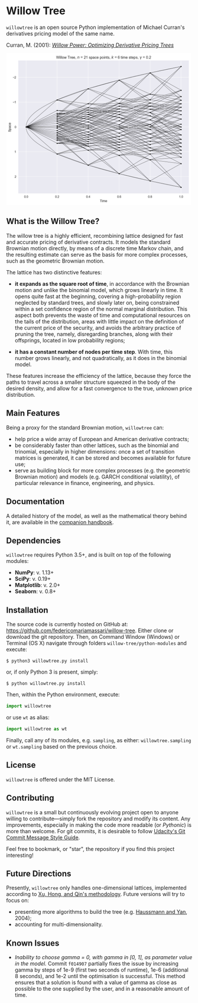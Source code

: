 # Willow Tree
`willowtree` is an open source Python implementation of Michael Curran's derivatives pricing model of the same name.

Curran, M. (2001): _[Willow Power: Optimizing Derivative Pricing Trees](https://papers.ssrn.com/sol3/papers.cfm?abstract_id=1590288)_

<img src = 'handbook/img/willow.png' alt = 'willow-tree' width = '500'>

## What is the Willow Tree?
The willow tree is a highly efficient, recombining lattice designed for fast and accurate pricing of derivative contracts. It models the standard Brownian motion directly, by means of a discrete time Markov chain, and the resulting estimate can serve as the basis for more complex processes, such as the geometric Brownian motion.

The lattice has two distinctive features:

- __it expands as the square root of time__, in accordance with the Brownian motion and unlike the binomial model, which grows linearly in time. It opens quite fast at the beginning, covering a high-probability region neglected by standard trees, and slowly later on, being constrained within a set confidence region of the normal marginal distribution. This aspect both prevents the waste of time and computational resources on the tails of the distribution, areas with little impact on the definition of the current price of the security, and avoids the arbitrary practice of pruning the tree, namely, disregarding branches, along with their offsprings, located in low probability regions;


- __it has a constant number of nodes per time step__. With time, this number grows linearly, and not quadratically, as it does in the binomial model.


These features increase the efficiency of the lattice, because they force the paths to travel across a smaller structure squeezed in the body of the desired density, and allow for a fast convergence to the true, unknown price distribution.

## Main Features
Being a proxy for the standard Brownian motion, `willowtree` can:
- help price a wide array of European and American derivative contracts;
- be considerably faster than other lattices, such as the binomial and trinomial, especially in higher dimensions: once a set of transition matrices is generated, it can be stored and becomes available for future use;
- serve as building block for more complex processes (e.g. the geometric Brownian motion) and models (e.g. GARCH conditional volatility), of particular relevance in finance, engineering, and physics.

## Documentation
A detailed history of the model, as well as the mathematical theory behind it, are available in the [companion handbook]().

## Dependencies
`willowtree` requires Python 3.5+, and is built on top of the following modules:
- **NumPy**: v. 1.13+
- **SciPy**: v. 0.19+
- **Matplotlib**: v. 2.0+
- **Seaborn**: v. 0.8+

## Installation
The source code is currently hosted on GitHub at: https://github.com/federicomariamassari/willow-tree.
Either clone or download the git repository. Then, on Command Window (Windows) or Terminal (OS X) navigate through folders `willow-tree/python-modules` and execute:

```shell
$ python3 willowtree.py install
```

or, if only Python 3 is present, simply:
```shell
$ python willowtree.py install
```

Then, within the Python environment, execute:
```python
import willowtree
```
or use `wt` as alias:
```python
import willowtree as wt
```

Finally, call any of its modules, e.g. `sampling`, as either: `willowtree.sampling` or `wt.sampling` based on the previous choice.


## License
`willowtree` is offered under the MIT License.

## Contributing
`willowtree` is a small but continuously evolving project open to anyone willing to contribute—simply fork the repository and modify its content. Any improvements, especially in making the code more readable (or _Pythonic_) is more than welcome. For git commits, it is desirable to follow [Udacity's Git Commit Message Style Guide](https://udacity.github.io/git-styleguide/).

Feel free to bookmark, or "star", the repository if you find this project interesting!

## Future Directions
Presently, `willowtree` only handles one-dimensional lattices, implemented according to [Xu, Hong, and Qin's methodology](https://www.researchgate.net/publication/263268910_A_new_sampling_strategy_willow_tree_method_with_application_to_path-dependent_option_pricing). Future versions will try to focus on:

- presenting more algorithms to build the tree (e.g. [Haussmann and Yan](http://citeseerx.ist.psu.edu/viewdoc/download?doi=10.1.1.136.7988&rep=rep1&type=pdf), 2004);
- accounting for multi-dimensionality.

## Known Issues
- _Inability to choose gamma = 0, with gamma in [0, 1], as parameter value in the model._ Commit `f014907` partially fixes the issue by increasing gamma by steps of 1e-9 (first two seconds of runtime), 1e-6 (additional 8 seconds), and 1e-2 until the optimisation is successful. This method ensures that a solution is found with a value of gamma as close as possible to the one supplied by the user, and in a reasonable amount of time.
